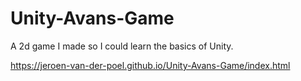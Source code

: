 # Unity-Avans-Game
A 2d game I made so I could learn the basics of Unity.

https://jeroen-van-der-poel.github.io/Unity-Avans-Game/index.html
